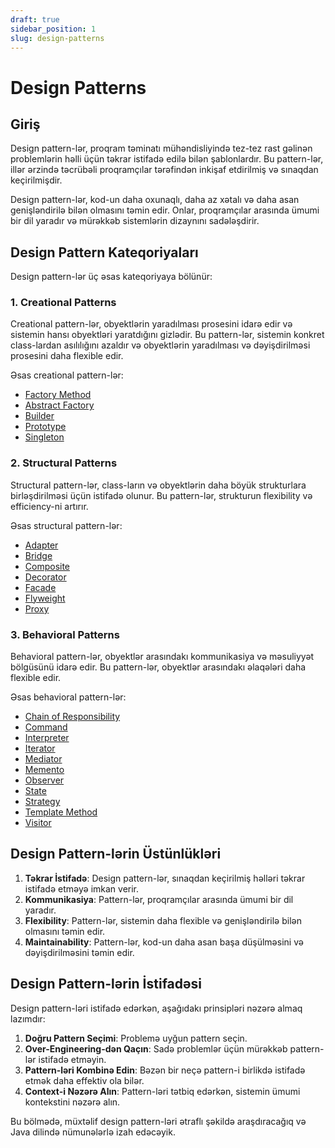 ```yaml
---
draft: true
sidebar_position: 1
slug: design-patterns
---
```


# Design Patterns

## Giriş

Design pattern-lər, proqram təminatı mühəndisliyində tez-tez rast gəlinən problemlərin həlli üçün təkrar istifadə edilə bilən şablonlardır. Bu pattern-lər, illər ərzində təcrübəli proqramçılar tərəfindən inkişaf etdirilmiş və sınaqdan keçirilmişdir.

Design pattern-lər, kod-un daha oxunaqlı, daha az xətalı və daha asan genişləndirilə bilən olmasını təmin edir. Onlar, proqramçılar arasında ümumi bir dil yaradır və mürəkkəb sistemlərin dizaynını sadələşdirir.

## Design Pattern Kateqoriyaları

Design pattern-lər üç əsas kateqoriyaya bölünür:

### 1. Creational Patterns

Creational pattern-lər, obyektlərin yaradılması prosesini idarə edir və sistemin hansı obyektləri yaratdığını gizlədir. Bu pattern-lər, sistemin konkret class-lardan asılılığını azaldır və obyektlərin yaradılması və dəyişdirilməsi prosesini daha flexible edir.

Əsas creational pattern-lər:
- [Factory Method](/docs/7.design-patterns/creational/factory)
- [Abstract Factory](/docs/7.design-patterns/creational/factory)
- [Builder](/docs/7.design-patterns/creational/builder)
- [Prototype](/docs/7.design-patterns/creational/prototype)
- [Singleton](/docs/7.design-patterns/creational/singleton)

### 2. Structural Patterns

Structural pattern-lər, class-ların və obyektlərin daha böyük strukturlara birləşdirilməsi üçün istifadə olunur. Bu pattern-lər, strukturun flexibility və efficiency-ni artırır.

Əsas structural pattern-lər:
- [Adapter](/docs/7.design-patterns/structural/adapter)
- [Bridge](/docs/7.design-patterns/structural/bridge)
- [Composite](/docs/7.design-patterns/structural/composite)
- [Decorator](/docs/7.design-patterns/structural/decorator)
- [Facade](/docs/7.design-patterns/structural/facade)
- [Flyweight](/docs/7.design-patterns/structural/flyweight)
- [Proxy](/docs/7.design-patterns/structural/proxy)

### 3. Behavioral Patterns

Behavioral pattern-lər, obyektlər arasındakı kommunikasiya və məsuliyyət bölgüsünü idarə edir. Bu pattern-lər, obyektlər arasındakı əlaqələri daha flexible edir.

Əsas behavioral pattern-lər:
- [Chain of Responsibility](/docs/7.design-patterns/behavioral/chain-of-responsibility)
- [Command](/docs/7.design-patterns/behavioral/command)
- [Interpreter](/docs/7.design-patterns/behavioral/interpreter)
- [Iterator](/docs/7.design-patterns/behavioral/iterator)
- [Mediator](/docs/7.design-patterns/behavioral/mediator)
- [Memento](/docs/7.design-patterns/behavioral/memento)
- [Observer](/docs/7.design-patterns/behavioral/observer)
- [State](/docs/7.design-patterns/behavioral/state)
- [Strategy](/docs/7.design-patterns/behavioral/strategy)
- [Template Method](/docs/7.design-patterns/behavioral/template-method)
- [Visitor](/docs/7.design-patterns/behavioral/visitor)

## Design Pattern-lərin Üstünlükləri

1. **Təkrar İstifadə**: Design pattern-lər, sınaqdan keçirilmiş həlləri təkrar istifadə etməyə imkan verir.
2. **Kommunikasiya**: Pattern-lər, proqramçılar arasında ümumi bir dil yaradır.
3. **Flexibility**: Pattern-lər, sistemin daha flexible və genişləndirilə bilən olmasını təmin edir.
4. **Maintainability**: Pattern-lər, kod-un daha asan başa düşülməsini və dəyişdirilməsini təmin edir.

## Design Pattern-lərin İstifadəsi

Design pattern-ləri istifadə edərkən, aşağıdakı prinsipləri nəzərə almaq lazımdır:

1. **Doğru Pattern Seçimi**: Problemə uyğun pattern seçin.
2. **Over-Engineering-dən Qaçın**: Sadə problemlər üçün mürəkkəb pattern-lər istifadə etməyin.
3. **Pattern-ləri Kombinə Edin**: Bəzən bir neçə pattern-i birlikdə istifadə etmək daha effektiv ola bilər.
4. **Context-i Nəzərə Alın**: Pattern-ləri tətbiq edərkən, sistemin ümumi kontekstini nəzərə alın.

Bu bölmədə, müxtəlif design pattern-ləri ətraflı şəkildə araşdıracağıq və Java dilində nümunələrlə izah edəcəyik.